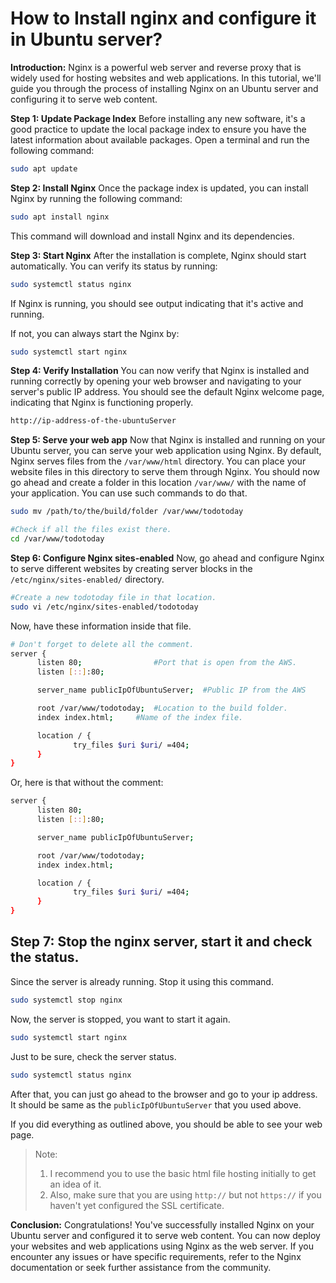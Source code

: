 # How to Install nginx and configure it in Ubuntu server?

**Introduction:**
Nginx is a powerful web server and reverse proxy that is widely used for hosting websites and web applications. In this tutorial, we'll guide you through the process of installing Nginx on an Ubuntu server and configuring it to serve web content.

**Step 1: Update Package Index**
Before installing any new software, it's a good practice to update the local package index to ensure you have the latest information about available packages. Open a terminal and run the following command:

```bash
sudo apt update
```

**Step 2: Install Nginx**
Once the package index is updated, you can install Nginx by running the following command:

```bash
sudo apt install nginx
```

This command will download and install Nginx and its dependencies.

**Step 3: Start Nginx**
After the installation is complete, Nginx should start automatically. You can verify its status by running:

```bash
sudo systemctl status nginx
```

If Nginx is running, you should see output indicating that it's active and running.

If not, you can always start the Nginx by:

```bash
sudo systemctl start nginx
```

**Step 4: Verify Installation**
You can now verify that Nginx is installed and running correctly by opening your web browser and navigating to your server's public IP address. You should see the default Nginx welcome page, indicating that Nginx is functioning properly.

```bash
http://ip-address-of-the-ubuntuServer
```

**Step 5: Serve your web app**
Now that Nginx is installed and running on your Ubuntu server, you can serve your web application using Nginx.
By default, Nginx serves files from the `/var/www/html` directory. You can place your website files in this directory to serve them through Nginx. You should now go ahead and create a folder in this location `/var/www/` with the name of your application. You can use such commands to do that.

```bash
sudo mv /path/to/the/build/folder /var/www/todotoday

#Check if all the files exist there.
cd /var/www/todotoday
```

**Step 6: Configure Nginx sites-enabled**
Now, go ahead and configure Nginx to serve different websites by creating server blocks in the `/etc/nginx/sites-enabled/` directory.

```bash
#Create a new todotoday file in that location.
sudo vi /etc/nginx/sites-enabled/todotoday
```

Now, have these information inside that file.

```bash
# Don't forget to delete all the comment.
server {
      listen 80;				#Port that is open from the AWS.
      listen [::]:80;

      server_name publicIpOfUbuntuServer;  #Public IP from the AWS

      root /var/www/todotoday;  #Location to the build folder.
      index index.html;		#Name of the index file.

      location / {
              try_files $uri $uri/ =404;
      }
}
```

Or, here is that without the comment:

```bash
server {
      listen 80;
      listen [::]:80;

      server_name publicIpOfUbuntuServer;

      root /var/www/todotoday;
      index index.html;

      location / {
              try_files $uri $uri/ =404;
      }
}
```

## Step 7: Stop the nginx server, start it and check the status.

Since the server is already running. Stop it using this command.

```bash
sudo systemctl stop nginx
```

Now, the server is stopped, you want to start it again.

```bash
sudo systemctl start nginx
```

Just to be sure, check the server status.

```bash
sudo systemctl status nginx
```

After that, you can just go ahead to the browser and go to your ip address. It should be same as the `publicIpOfUbuntuServer` that you used above.

If you did everything as outlined above, you should be able to see your web page.

> Note:
>
> 1. I recommend you to use the basic html file hosting initially to get an idea of it.
> 2. Also, make sure that you are using `http://` but not `https://` if you haven't yet configured the SSL certificate.

**Conclusion:**
Congratulations! You've successfully installed Nginx on your Ubuntu server and configured it to serve web content. You can now deploy your websites and web applications using Nginx as the web server. If you encounter any issues or have specific requirements, refer to the Nginx documentation or seek further assistance from the community.
